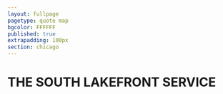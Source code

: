 ```yaml
---
layout: fullpage
pagetype: quote map
bgcolor: FFFFFF
published: true
extrapadding: 100px
section: chicago
---
```


<div id="southlake" class="mapstage"></div>

# THE SOUTH LAKEFRONT SERVICE